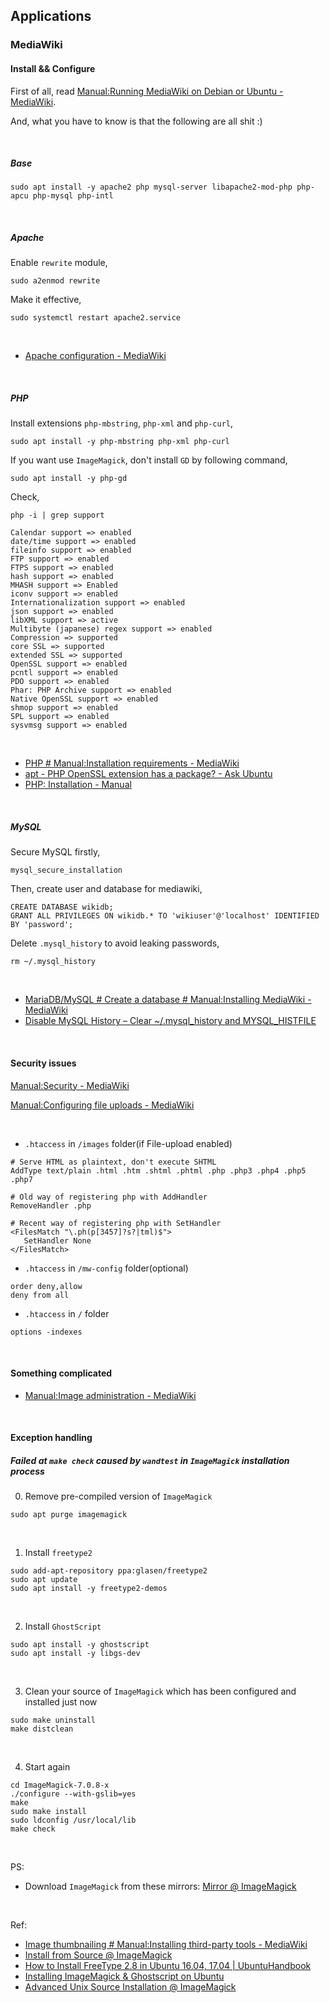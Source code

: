 ## Applications

### MediaWiki

#### Install && Configure

First of all, read [Manual:Running MediaWiki on Debian or Ubuntu - MediaWiki](https://www.mediawiki.org/wiki/Manual:Running_MediaWiki_on_Debian_or_Ubuntu).

And, what you have to know is that the following are all shit :)

<br/>

##### Base

```shell
sudo apt install -y apache2 php mysql-server libapache2-mod-php php-apcu php-mysql php-intl
```

<br/>

##### Apache

Enable ```rewrite``` module,

```shell
sudo a2enmod rewrite
```

Make it effective,

```shell
sudo systemctl restart apache2.service
```

<br/>

- [Apache configuration - MediaWiki](https://www.mediawiki.org/wiki/Apache_configuration)

<br/>

##### PHP

Install extensions ```php-mbstring```, ```php-xml``` and ```php-curl```,

```shell
sudo apt install -y php-mbstring php-xml php-curl
```

If you want use ```ImageMagick```, don't install ```GD``` by following command,

```shell
sudo apt install -y php-gd
```

Check,

```shell
php -i | grep support
```

```
Calendar support => enabled
date/time support => enabled
fileinfo support => enabled
FTP support => enabled
FTPS support => enabled
hash support => enabled
MHASH support => Enabled
iconv support => enabled
Internationalization support => enabled
json support => enabled
libXML support => active
Multibyte (japanese) regex support => enabled
Compression => supported
core SSL => supported
extended SSL => supported
OpenSSL support => enabled
pcntl support => enabled
PDO support => enabled
Phar: PHP Archive support => enabled
Native OpenSSL support => enabled
shmop support => enabled
SPL support => enabled
sysvmsg support => enabled
```

<br/>

- [PHP # Manual:Installation requirements - MediaWiki](https://www.mediawiki.org/wiki/Manual:Installation_requirements#PHP)
- [apt - PHP OpenSSL extension has a package? - Ask Ubuntu](https://askubuntu.com/questions/323005/php-openssl-extension-has-a-package)
- [PHP: Installation - Manual](http://php.net/manual/en/pcre.installation.php)

<br/>

##### MySQL

Secure MySQL firstly,

```shell
mysql_secure_installation
```

Then, create user and database for mediawiki,

```mysql
CREATE DATABASE wikidb;
GRANT ALL PRIVILEGES ON wikidb.* TO 'wikiuser'@'localhost' IDENTIFIED BY 'password';
```

Delete ```.mysql_history``` to avoid leaking passwords,

```shell
rm ~/.mysql_history
```

<br/>

- [MariaDB/MySQL # Create a database # Manual:Installing MediaWiki - MediaWiki](https://www.mediawiki.org/wiki/Manual:Installing_MediaWiki#MariaDB/MySQL)
- [Disable MySQL History &#8211; Clear ~/.mysql_history and MYSQL_HISTFILE](https://www.thegeekstuff.com/2010/01/disable-mysql-history-clear-mysql_history-and-mysql_histfile/)

<br/>

#### Security issues

[Manual:Security - MediaWiki](https://www.mediawiki.org/wiki/Manual:Security)

[Manual:Configuring file uploads - MediaWiki](https://www.mediawiki.org/wiki/Manual:Configuring_file_uploads)

<br/>

- ```.htaccess``` in ```/images``` folder(if File-upload enabled)

```
# Serve HTML as plaintext, don't execute SHTML
AddType text/plain .html .htm .shtml .phtml .php .php3 .php4 .php5 .php7

# Old way of registering php with AddHandler
RemoveHandler .php

# Recent way of registering php with SetHandler
<FilesMatch "\.ph(p[3457]?s?|tml)$">
   SetHandler None
</FilesMatch>
```

- ```.htaccess``` in ```/mw-config``` folder(optional)

```
order deny,allow
deny from all
```

- ```.htaccess``` in ```/``` folder

```
options -indexes
```

<br/>

#### Something complicated

- [Manual:Image administration - MediaWiki](https://www.mediawiki.org/wiki/Manual:Image_administration)

<br/>

#### Exception handling

##### Failed at ```make check``` caused by ```wandtest``` in ```ImageMagick``` installation process

0. Remove pre-compiled version of ```ImageMagick```

```shell
sudo apt purge imagemagick
```

<br/>

1. Install ```freetype2```

```shell
sudo add-apt-repository ppa:glasen/freetype2
sudo apt update
sudo apt install -y freetype2-demos
```

<br/>

2. Install ```GhostScript```

```shell
sudo apt install -y ghostscript
sudo apt install -y libgs-dev
```

<br/>

3. Clean your source of ```ImageMagick``` which has been configured and installed just now

```shell
sudo make uninstall
make distclean
```

<br/>

4. Start again

```shell
cd ImageMagick-7.0.8-x
./configure --with-gslib=yes
make
sudo make install
sudo ldconfig /usr/local/lib
make check
```

<br/>

PS:

- Download ```ImageMagick``` from these mirrors: [Mirror @ ImageMagick](http://www.imagemagick.org/script/mirror.php)

<br/>

Ref:

- [Image thumbnailing # Manual:Installing third-party tools - MediaWiki](https://www.mediawiki.org/wiki/Manual:Installing_third-party_tools#Image_thumbnailing)
- [Install from Source @ ImageMagick](http://www.imagemagick.org/script/install-source.php)
- [How to Install FreeType 2.8 in Ubuntu 16.04, 17.04 | UbuntuHandbook](http://ubuntuhandbook.org/index.php/2017/06/install-freetype-2-8-in-ubuntu-16-04-17-04/)
- [Installing ImageMagick &amp; Ghostscript on Ubuntu](https://gist.github.com/leomelzer/3949356)
- [Advanced Unix Source Installation @ ImageMagick](http://www.imagemagick.org/script/advanced-unix-installation.php)
